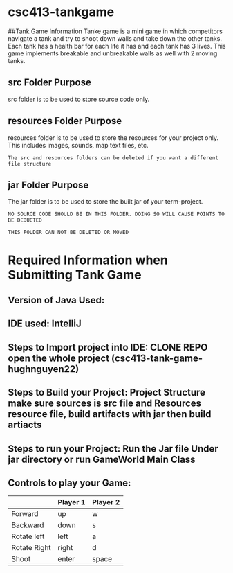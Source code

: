 # csc413-tankgame

##Tank Game Information
Tanke game is a mini game in which competitors navigate a tank and try to shoot down walls and take down the other tanks. Each tank has a health bar for each life it has and each tank has 3 lives. This game implements breakable and unbreakable walls as well with 2 moving tanks.

## src Folder Purpose 
src folder is to be used to store source code only.

## resources Folder Purpose 
resources folder is to be used to store the resources for your project only. This includes images, sounds, map text files, etc.

`The src and resources folders can be deleted if you want a different file structure`

## jar Folder Purpose 
The jar folder is to be used to store the built jar of your term-project.

`NO SOURCE CODE SHOULD BE IN THIS FOLDER. DOING SO WILL CAUSE POINTS TO BE DEDUCTED`

`THIS FOLDER CAN NOT BE DELETED OR MOVED`

# Required Information when Submitting Tank Game

## Version of Java Used:

## IDE used: IntelliJ

## Steps to Import project into IDE: CLONE REPO open the whole project (csc413-tank-game-hughnguyen22)

## Steps to Build your Project: Project Structure make sure sources is src file and Resources resource file, build artifacts with jar then  build artiacts

 
## Steps to run your Project: Run the Jar file Under jar directory or run GameWorld Main Class


## Controls to play your Game:

|               | Player 1 | Player 2  |
|---------------|----------|---------- |
|  Forward      |    up    |      w    |
|  Backward     |    down  |      s    |
|  Rotate left  |    left  |      a    |
|  Rotate Right |    right |      d    |
|  Shoot        |    enter |   space   |

<!-- you may add more controls if you need to. -->
